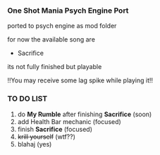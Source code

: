 ### One Shot Mania Psych Engine Port
ported to psych engine as mod folder

for now the available song are
* Sacrifice

its not fully finished but playable

!!You may receive some lag spike while playing it!!

### TO DO LIST
1. do **My Rumble** after finishing **Sacrifice** (soon)
2. add Health Bar mechanic (focused)
3. finish **Sacrifice** (focused)
4. ~~krill yourself~~ (wtf??)
5. blahaj (yes)
